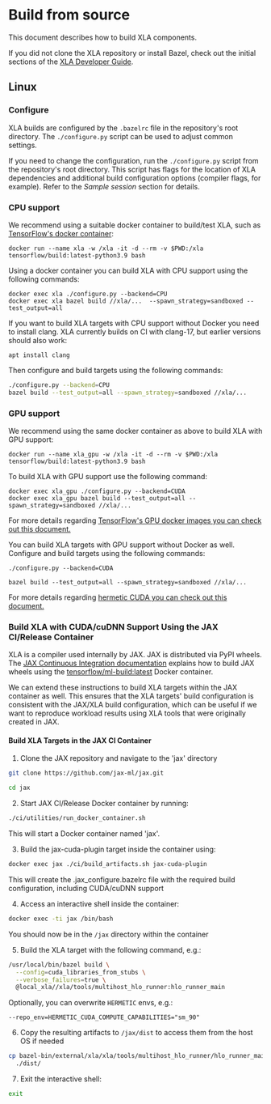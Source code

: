 # Build from source

This document describes how to build XLA components.

If you did not clone the XLA repository or install Bazel, check out the initial
sections of the [XLA Developer Guide](developer_guide.md).

## Linux

### Configure

XLA builds are configured by the `.bazelrc` file in the repository's root
directory. The `./configure.py` script can be used to adjust common settings.

If you need to change the configuration, run the `./configure.py` script from
the repository's root directory. This script has flags for the location of XLA
dependencies and additional build configuration options (compiler flags, for
example). Refer to the *Sample session* section for details.

### CPU support

We recommend using a suitable docker container to build/test XLA, such as
[TensorFlow's docker container](https://www.tensorflow.org/install/docker):

```
docker run --name xla -w /xla -it -d --rm -v $PWD:/xla tensorflow/build:latest-python3.9 bash
```

Using a docker container you can build XLA with CPU support using the following
commands:

```
docker exec xla ./configure.py --backend=CPU
docker exec xla bazel build //xla/...  --spawn_strategy=sandboxed --test_output=all
```

If you want to build XLA targets with CPU support without Docker you need to
install clang. XLA currently builds on CI with clang-17, but earlier versions
should also work:

```
apt install clang
```

Then configure and build targets using the following commands:

```sh
./configure.py --backend=CPU
bazel build --test_output=all --spawn_strategy=sandboxed //xla/...
```

### GPU support

We recommend using the same docker container as above to build XLA with GPU
support:

```
docker run --name xla_gpu -w /xla -it -d --rm -v $PWD:/xla tensorflow/build:latest-python3.9 bash
```

To build XLA with GPU support use the following command:

```
docker exec xla_gpu ./configure.py --backend=CUDA
docker exec xla_gpu bazel build --test_output=all --spawn_strategy=sandboxed //xla/...
```

For more details regarding
[TensorFlow's GPU docker images you can check out this document.](https://www.tensorflow.org/install/source#gpu_support_2)

You can build XLA targets with GPU support without Docker as well. Configure and
build targets using the following commands:

```
./configure.py --backend=CUDA

bazel build --test_output=all --spawn_strategy=sandboxed //xla/...
```

For more details regarding
[hermetic CUDA you can check out this document.](hermetic_cuda.md)

### Build XLA with CUDA/cuDNN Support Using the JAX CI/Release Container

XLA is a compiler used internally by JAX.
JAX is distributed via PyPI wheels.
The [JAX Continuous Integration documentation](https://github.com/jax-ml/jax/tree/main/ci#running-these-scripts-locally-on-your-machine)
explains how to build JAX wheels using
the [tensorflow/ml-build:latest](https://us-central1-docker.pkg.dev/tensorflow-sigs/tensorflow/ml-build) Docker container.

We can extend these instructions to build XLA targets within the JAX container
as well. This ensures that the XLA targets' build configuration is consistent
with the JAX/XLA build configuration, which can be useful if we want to
reproduce workload results using XLA tools that were originally created in JAX.

#### Build XLA Targets in the JAX CI Container

1. Clone the JAX repository and navigate to the 'jax' directory
```bash
git clone https://github.com/jax-ml/jax.git

cd jax
```

2. Start JAX CI/Release Docker container by running:
```bash
./ci/utilities/run_docker_container.sh
```
This will start a Docker container named 'jax'.

3. Build the jax-cuda-plugin target inside the container using:
```bash
docker exec jax ./ci/build_artifacts.sh jax-cuda-plugin
```
This will create the .jax_configure.bazelrc file with the required build
configuration, including CUDA/cuDNN support

4. Access an interactive shell inside the container:
```bash
docker exec -ti jax /bin/bash
```
You should now be in the `/jax` directory within the container

5. Build the XLA target with the following command, e.g.:
```bash
/usr/local/bin/bazel build \
  --config=cuda_libraries_from_stubs \
  --verbose_failures=true \
  @local_xla//xla/tools/multihost_hlo_runner:hlo_runner_main
```

Optionally, you can overwrite `HERMETIC` envs, e.g.:
```
--repo_env=HERMETIC_CUDA_COMPUTE_CAPABILITIES="sm_90"
```

6. Copy the resulting artifacts to `/jax/dist` to access them from the host OS
if needed
```bash
cp bazel-bin/external/xla/xla/tools/multihost_hlo_runner/hlo_runner_main \
  ./dist/
```

7. Exit the interactive shell:
```bash
exit
```
